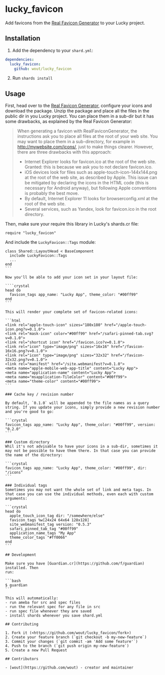 # lucky_favicon

Add favicons from the [Real Favicon Generator](https://realfavicongenerator.net) to your Lucky project.

## Installation

1. Add the dependency to your `shard.yml`:

```yaml
dependencies:
  lucky_favicon:
    github: wout/lucky_favicon
```

2. Run `shards install`

## Usage

First, head over to the [Real Favicon Generator](https://realfavicongenerator.net), configure your icons and download the package. Unzip the package and place all the files in the public dir in you Lucky project. You can place them in a sub-dir but it has some drawbacks, as explained by the Real Favicon Generator:

> When generating a favicon with RealFaviconGenerator, the instructions ask you to place all files at the root of your web site. You may want to place them in a sub-directory, for example in http://mywebsite.com/icons/, just to make things clearer. However, there are three drawbacks with this approach:
> 
> - Internet Explorer looks for favicon.ico at the root of the web site. Granted: this is because we ask you to not declare favicon.ico.
> - iOS devices look for files such as apple-touch-icon-144x144.png at the root of the web site, as described by Apple. This issue can be mitigated by declaring the icons in the HTML code (this is necessary for Android anyway), but following Apple conventions is probably the best move.
> - By default, Internet Explorer 11 looks for browserconfig.xml at the root of the web site.
> - Several services, such as Yandex, look for favicon.ico in the root directory. 

Then, make sure your require this library in Lucky's shards.cr file:

```crystal
require "lucky_favicon"
```

And include the `LuckyFavicon::Tags` module:

````crystal
class Shared::LayoutHead < BaseComponent
  include LuckyFavicon::Tags
  ...
end
```

Now you'll be able to add your icon set in your layout file:

````crystal
head do
  favicon_tags app_name: "Lucky App", theme_color: "#00ff99"
end
```

This will render your complete set of favicon-related icons:

```html
<link rel="apple-touch-icon" sizes="180x180" href="/apple-touch-icon.png?v=0.1.0">
<link rel="mask-icon" color="#00ff99" href="/safari-pinned-tab.svg?v=0.1.0">
<link rel="shortcut icon" href="/favicon.ico?v=0.1.0">
<link rel="icon" type="image/png" sizes="16x16" href="/favicon-16x16.png?v=0.1.0">
<link rel="icon" type="image/png" sizes="32x32" href="/favicon-32x32.png?v=0.1.0">
<link rel="manifest" href="/site.webmanifest?v=0.1.0">
<meta name="apple-mobile-web-app-title" content="Lucky App">
<meta name="application-name" content="Lucky App">
<meta name="msapplication-TileColor" content="#00ff99">
<meta name="theme-color" content="#00ff99">
```

### Cache key / revision number

By default, `0.1.0` will be appended to the file names as a query string. If you update your icons, simply provide a new revision number and you're good to go:

```crystal
favicon_tags app_name: "Lucky App", theme_color: "#00ff99", version: "0.2.0"
```

### Custom directory
Whil it's not advisable to have your icons in a sub-dir, sometimes it may not be possible to have them there. In that case you can provide the name of the directory:

```crystal
favicon_tags app_name: "Lucky App", theme_color: "#00ff99", dir: "/icons"
```

### Individual tags
Sometimes you may not want the whole set of link and meta tags. In that case you can use the individual methods, even each with custom arguments:

```crystal
head do
  apple_touch_icon_tag dir: "/somewhere/else"
  favicon_tags %w[24x24 64x64 128x128]
  site_webmanifest_tag version: "0.5.3"
  safari_pinned_tab_tag "#00ff99"
  application_name_tags "My App"
  theme_color_tags "#ff0066"
end
```

## Development

Make sure you have [Guardian.cr](https://github.com/f/guardian) installed. Then
run:

```bash
$ guardian
```

This will automatically:
- run ameba for src and spec files
- run the relevant spec for any file in src
- run spec file whenever they are saved
- install shards whenever you save shard.yml

## Contributing

1. Fork it (<https://github.com/wout/lucky_favicon/fork>)
2. Create your feature branch (`git checkout -b my-new-feature`)
3. Commit your changes (`git commit -am 'Add some feature'`)
4. Push to the branch (`git push origin my-new-feature`)
5. Create a new Pull Request

## Contributors

- [wout](https://github.com/wout) - creator and maintainer
